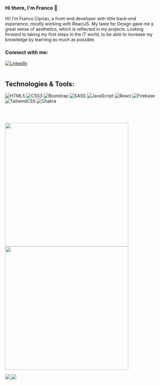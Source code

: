 ### Hi there, I'm Franco 👋

<p>
Hi! I'm Franco Ciprian, a front-end developer with little back-end experience, mostly working with ReactJS. My taste for Design gave me a great sense of aesthetics, which is reflected in my projects. Looking forward to taking my first steps in the IT world, to be able to increase my knowledge by learning as much as possible.
</p>

### Connect with me:
<a href="https://www.linkedin.com/in/francociprian/"><img src="https://img.shields.io/badge/linkedin-%230077B5.svg?style=for-the-badge&logo=linkedin&logoColor=white" alt="LinkedIn"></a><br>
<br>

## Technologies & Tools:<br>

![HTML5](https://img.shields.io/badge/HTML5-E34F26?style=for-the-badge&logo=html5&logoColor=white)
![CSS3](https://img.shields.io/badge/CSS3-1572B6?style=for-the-badge&logo=css3&logoColor=white)
![Bootstrap](https://img.shields.io/badge/bootstrap-%23563D7C.svg?style=for-the-badge&logo=bootstrap&logoColor=white)
![SASS](https://img.shields.io/badge/SASS-hotpink.svg?style=for-the-badge&logo=SASS&logoColor=white)
![JavaScript](https://img.shields.io/badge/JavaScript-F7DF1E?style=for-the-badge&logo=javascript&logoColor=black)
![React](https://img.shields.io/badge/react-%2320232a.svg?style=for-the-badge&logo=react&logoColor=%2361DAFB)
![Firebase](https://img.shields.io/badge/Firebase-039BE5?style=for-the-badge&logo=Firebase&logoColor=white)
![TailwindCSS](https://img.shields.io/badge/tailwindcss-%2338B2AC.svg?style=for-the-badge&logo=tailwind-css&logoColor=white)
![Chakra](https://img.shields.io/badge/chakra-%234ED1C5.svg?style=for-the-badge&logo=chakraui&logoColor=white)


<br>
<br>
<p align="left">
  <a href="https://github.com/francociprian"><img width="400" src="https://github-readme-stats.vercel.app/api?username=francociprian&show_icons=true&theme=calm">
  <a href="[https://github.com/francociprian](https://github.com/francociprian)"><img width="400" src="https://github-readme-stats.vercel.app/api/top-langs/?username=francociprian&langs_count=10&layout=compact&theme=calm">
</p>

![](https://hit.yhype.me/github/profile?user_id=90922464)
![](https://komarev.com/ghpvc/?username=francociprian)
